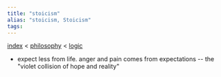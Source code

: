 ```yaml
---
title: "stoicism"
alias: "stoicism, Stoicism"
tags: 
---
```


[index](_index.md) < [philosophy](MOC_Philosophy.md) < [logic](Logic.md)

- expect less from life. anger and pain comes from expectations -- the "violet collision of hope and reality"